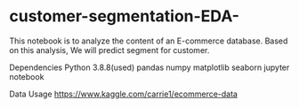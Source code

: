# customer-segmentation-EDA-
This notebook is to analyze the content of an E-commerce database. Based on this analysis, We will predict segment for customer.

Dependencies
Python 3.8.8(used)
pandas
numpy
matplotlib
seaborn
jupyter notebook

Data Usage
https://www.kaggle.com/carrie1/ecommerce-data
